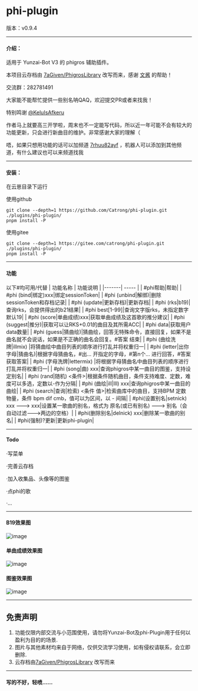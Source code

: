 # phi-plugin

版本：v0.9.4

---

#### 介绍：
适用于 Yunzai-Bot V3 的 phigros 辅助插件。

本项目云存档由 [7aGiven/PhigrosLibrary](https://github.com/7aGiven/PhigrosLibrary/tree/v3.1.0) 改写而来，感谢 [文酱](https://github.com/7aGiven) 的帮助！

交流群：282781491

大家能不能帮忙提供一些别名呐QAQ，欢迎提交PR或者来找我！

特别鸣谢 [@KeluIsAfkeru](https://github.com/KeluIsAfkeru) 

作者马上就要高三开学啦，周末也不一定能写代码，所以近一年可能不会有较大的功能更新，只会进行新曲目的维护。非常感谢大家的理解（

唔，如果只想用功能的话可以加频道 [7rhuu82ayf](https://pd.qq.com/s/dhkqitdm8) ，机器人可以添加到其他频道，有什么建议也可以来频道找我

---

#### 安装：
在云崽目录下运行

使用github

```
git clone --depth=1 https://github.com/Catrong/phi-plugin.git ./plugins/phi-plugin/
pnpm install -P
```

使用gitee

```
git clone --depth=1 https://gitee.com/catrong/phi-plugin.git ./plugins/phi-plugin/
pnpm install -P
```

---

#### 功能
以下#均可用/代替
| 功能名称  |  功能说明  |
|-------| ----- |
| #phi帮助|帮助|
| #phi (bind\|绑定)xxx|绑定sessionToken|
| #phi (unbind\|解绑)|删除sessionToken和存档记录|
| #phi (update\|更新存档)|更新存档|
| #phi (rks\|b19)|查询rks，会提供得出的b21结果|
| #phi best[1-99]|查询文字版rks，未指定数字默认19|
| #phi (score\|单曲成绩)xxx|获取单曲成绩及这首歌的推分建议|
| #phi (suggest\|推分)|获取可以让RKS+0.01的曲目及其所需ACC|
| #phi data|获取用户data数量|
| #phi (guess\|猜曲绘)|猜曲绘，回答无特殊命令，直接回复，如果不是曲名就不会说话，如果是不正确的曲名会回复。#答案 结束|
| #phi (曲绘洗牌\|illmix) |将猜曲绘中曲目列表的顺序进行打乱并将权重归一|
| #phi (letter\|出你字母\|猜曲名)|根据字母猜曲名，#出... 开指定的字母，#第n个... 进行回答，#答案 获取答案|
| #phi (字母洗牌\|lettermix) |将根据字母猜曲名中曲目列表的顺序进行打乱并将权重归一|
| #phi (song\|曲) xxx|查询phigros中某一曲目的图鉴，支持设定别名|
| #phi (rand\|随机) <条件>|根据条件随机曲目，条件支持难度、定数，难度可以多选，定数以-作为分隔|
| #phi (曲绘\|ill\|Ill) xxx|查询phigros中某一曲目的曲绘|
| #phi (search\|查询\|检索) <条件 值>|检索曲库中的曲目，支持BPM 定数 物量，条件 bpm dif cmb，值可以为区间，以 - 间隔|
| #phi(设置别名\|setnick) xxx ---> xxx|设置某一歌曲的别名，格式为 原名(或已有别名) ---> 别名（会自动过滤--->两边的空格）|
| #phi(删除别名\|delnick) xxx|删除某一歌曲的别名|
| #phi(强制)?更新|更新phi-plugin|

---

#### Todo

·写菜单

·完善云存档

·加入收集品、头像等的图鉴

·点phi的歌

·...

---

#### B19效果图

![image](https://github.com/Catrong/phi-plugin/blob/main/resources/readmeimg/b19.jpg)

#### 单曲成绩效果图
![image](https://github.com/Catrong/phi-plugin/blob/main/resources/readmeimg/score.jpg)

#### 图鉴效果图

![image](https://github.com/Catrong/phi-plugin/blob/main/resources/readmeimg/atlas.jpg)

---

## 免责声明

1. 功能仅限内部交流与小范围使用，请勿将Yunzai-Bot及phi-Plugin用于任何以盈利为目的的场景.
2. 图片与其他素材均来自于网络，仅供交流学习使用，如有侵权请联系，会立即删除.
3. 云存档由[7aGiven/PhigrosLibrary](https://github.com/7aGiven/PhigrosLibrary/tree/v3.1.0) 改写而来

---

#### 写的不好，轻喷……


